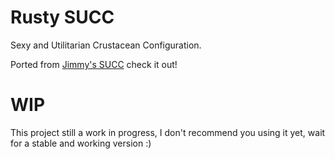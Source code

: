 # Rusty SUCC

Sexy and Utilitarian Crustacean Configuration.

Ported from [Jimmy's SUCC](https://github.com/JimmyCushnie/SUCC) check it out!

# WIP

This project still a work in progress, I don't recommend you using it yet, wait for a stable and working version :)
